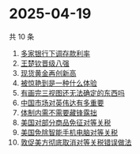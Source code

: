# 2025-04-19

共 10 条

<!-- BEGIN -->
<!-- 最后更新时间 Sat Apr 19 2025 05:10:07 GMT+0800 (China Standard Time) -->

1. [多家银行下调存款利率](https://www.zhihu.com/search?q=多家银行下调存款利率)
1. [王楚钦晋级八强](https://www.zhihu.com/search?q=王楚钦晋级八强)
1. [现货黄金再创新高](https://www.zhihu.com/search?q=现货黄金再创新高)
1. [被惊艳到是一种什么体验](https://www.zhihu.com/search?q=被惊艳到是一种什么体验)
1. [有画完三视图还无法确定的东西吗](https://www.zhihu.com/search?q=有画完三视图还无法确定的东西吗)
1. [中国市场对英伟达有多重要](https://www.zhihu.com/search?q=中国市场对英伟达有多重要)
1. [体制内需不需要藏锋露拙](https://www.zhihu.com/search?q=体制内需不需要藏锋露拙)
1. [美国对部分商品免征对等关税](https://www.zhihu.com/search?q=美国对部分商品免征对等关税)
1. [美国免除智能手机电脑对等关税](https://www.zhihu.com/search?q=美国免除智能手机电脑对等关税)
1. [敦促美方彻底取消对等关税错误做法](https://www.zhihu.com/search?q=敦促美方彻底取消对等关税错误做法)

<!-- END -->
